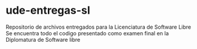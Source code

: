 # ude-entregas-sl
Repositorio de archivos entregados para la Licenciatura de Software Libre
Se encuentra todo el codigo presentado como examen final en la Diplomatura de Software libre 
